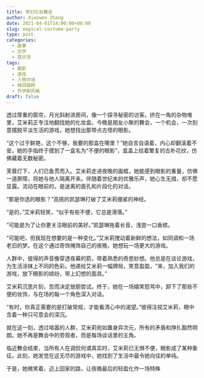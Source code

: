 ```yaml
---
title: 奇幻化妆舞会
author: Xiaowen Zhang
date: 2021-04-01T14:00:00+08:00
slug: magical-costume-party
type: post
categories:
  - 故事
  - 文学
  - 意识流
tags:
  - 眼影
  - 游戏
  - 人物对话
  - 峰回路转
  - 乔伊斯风格
draft: false
---
```


透过厚重的窗帘，月光斜射进房间，像一个探寻秘密的访客。挤在一角的杂物堆里，艾米莉正专注地翻找她的化妆盒。今晚是朋友小聚的舞会，一个机会，一次刻意摆脱平淡生活的游戏，她想找出那带点古怪的眼影。

“这个过于鲜艳，这个不够，我要的那盒在哪里？”她自言自语着，内心却翻滚着不安。她的手指终于摸到了一盒名为“不便的眼影”，盒盖上绘着繁复的古朴花纹，仿佛藏着无数秘密。

芙蓉灯下，人们已鱼贯而入。艾米莉走进夜晚的画框，她能感到眼影的重量，仿佛一道屏障，将她与他人隔离开来。伴随着世纪末的优雅乐声，她心生无措，却不愿显露。流动在眼前的，是迷离的面孔和片段化的对话。

“那是你选的眼影？”高挑的凯瑟琳打破了艾米莉绷紧的神经。

“是的，”艾米莉轻笑，“似乎有些不便，它总是滑落。”

“可能是为了让你更关注眼前的美好。”凯瑟琳拖着长音，浅尝一口香槟。

“可能吧，但我现在想要的是一种变化。”艾米莉搅动着新鲜的想法，如同调和一场老旧的梦。在这个通过奇饰掩饰自己的夜晚，她想玩一场更大的游戏。

人群中，彼得的声音像穿透夜幕的箭，带着熟悉的奇思妙想。他总是在谈论游戏，为生活涂抹上不同的色彩。他递给艾米莉一幅牌局，笑意盈盈，“来，加入我们的游戏，放下眼影的缤纷，带上幻想的面具。”

艾米莉沉思片刻，忽而决定放胆尝试。终于，她在一场嬉笑怒骂中，卸下了那些不便的妆饰，与在场的每一个角色深入对话。

“有时，你真正需要的是打破常规，才能看清心中的渴望。”彼得注视艾米莉，眼中含着一种只可意会的深沉。

就在这一刻，透过喧嚣的人群，艾米莉宛如置身异次元，所有的矛盾和挣扎豁然明朗。她不再是舞会中的旁观者，而是每场谈话里的主角。

临近舞会结束，当所有人在调侃何谓真实时，艾米莉已无惧不便，眼影成了某种象征。此刻，她发觉在这无尽的游戏中，她找到了生活中最令她向往的单纯。

于是，她微笑着，迈上回家的路，让夜晚最后的轻盈化作一场特殊